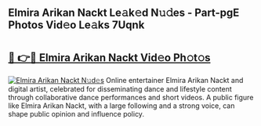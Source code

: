 ## Elmira Arikan Nackt Le𝚊k𝚎d N𝚞𝚍es - Part-pgE Photos Vid𝚎o Le𝚊ks 7Uqnk

# <h2><a href="http://fb1tpz8.evod.top/?m=Elmira+Arikan+Nackt">🔗 👉🔴 Elmira Arikan Nackt Vid𝚎o Ph𝚘t𝚘s</a></h2>

[![Elmira Arikan Nackt N𝚞d𝚎s](https://i.imgur.com/8V9OHl7.gif)](http://fb1tpz8.evod.top/?m=Elmira+Arikan+Nackt)
Online entertainer Elmira Arikan Nackt and digital artist, celebrated for disseminating dance and lifestyle content through collaborative dance performances and short videos. A public figure like Elmira Arikan Nackt, with a large following and a strong voice, can shape public opinion and influence policy. 
